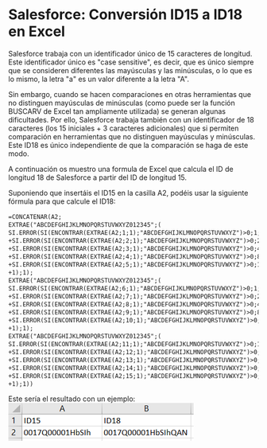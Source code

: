 # Salesforce: Conversión ID15 a ID18 en Excel

Salesforce trabaja con un identificador único de 15 caracteres de longitud. Este identificador único es "case sensitive", es decir, que es único siempre que se consideren diferentes las mayúsculas y las minúsculas, o lo que es lo mismo, la letra "a" es un valor diferente a la letra "A".

Sin embargo, cuando se hacen comparaciones en otras herramientas que no distinguen mayúsculas de minúsculas (como puede ser la función BUSCARV de Excel tan ampliamente utilizada) se generan algunas dificultades. Por ello, Salesforce trabaja también con un identificador de 18 caracteres (los 15 iniciales + 3 caracteres adicionales) que si permiten comparación en herramientas que no distinguen mayúsculas y minúsculas. Este ID18 es único independiente de que la comparación se haga de este modo. 

A continuación os muestro una formula de Excel que calcula el ID de longitud 18 de Salesforce a partir del ID de longitud 15.

Suponiendo que insertáis el ID15 en la casilla A2, podéis usar la siguiente fórmula para que calcule el ID18:
```
=CONCATENAR(A2;
EXTRAE("ABCDEFGHIJKLMNOPQRSTUVWXYZ012345";(
SI.ERROR(SI(ENCONTRAR(EXTRAE(A2;1;1);"ABCDEFGHIJKLMNOPQRSTUVWXYZ")>0;1;0);0)
+SI.ERROR(SI(ENCONTRAR(EXTRAE(A2;2;1);"ABCDEFGHIJKLMNOPQRSTUVWXYZ")>0;2;0);0)
+SI.ERROR(SI(ENCONTRAR(EXTRAE(A2;3;1);"ABCDEFGHIJKLMNOPQRSTUVWXYZ")>0;4;0);0)
+SI.ERROR(SI(ENCONTRAR(EXTRAE(A2;4;1);"ABCDEFGHIJKLMNOPQRSTUVWXYZ")>0;8;0);0)
+SI.ERROR(SI(ENCONTRAR(EXTRAE(A2;5;1);"ABCDEFGHIJKLMNOPQRSTUVWXYZ")>0;16;0);0)
+1);1);
EXTRAE("ABCDEFGHIJKLMNOPQRSTUVWXYZ012345";(
SI.ERROR(SI(ENCONTRAR(EXTRAE(A2;6;1);"ABCDEFGHIJKLMNOPQRSTUVWXYZ")>0;1;0);0)
+SI.ERROR(SI(ENCONTRAR(EXTRAE(A2;7;1);"ABCDEFGHIJKLMNOPQRSTUVWXYZ")>0;2;0);0)
+SI.ERROR(SI(ENCONTRAR(EXTRAE(A2;8;1);"ABCDEFGHIJKLMNOPQRSTUVWXYZ")>0;4;0);0)
+SI.ERROR(SI(ENCONTRAR(EXTRAE(A2;9;1);"ABCDEFGHIJKLMNOPQRSTUVWXYZ")>0;8;0);0)
+SI.ERROR(SI(ENCONTRAR(EXTRAE(A2;10;1);"ABCDEFGHIJKLMNOPQRSTUVWXYZ")>0;16;0);0)
+1);1);
EXTRAE("ABCDEFGHIJKLMNOPQRSTUVWXYZ012345";(
SI.ERROR(SI(ENCONTRAR(EXTRAE(A2;11;1);"ABCDEFGHIJKLMNOPQRSTUVWXYZ")>0;1;0);0)
+SI.ERROR(SI(ENCONTRAR(EXTRAE(A2;12;1);"ABCDEFGHIJKLMNOPQRSTUVWXYZ")>0;2;0);0)
+SI.ERROR(SI(ENCONTRAR(EXTRAE(A2;13;1);"ABCDEFGHIJKLMNOPQRSTUVWXYZ")>0;4;0);0)
+SI.ERROR(SI(ENCONTRAR(EXTRAE(A2;14;1);"ABCDEFGHIJKLMNOPQRSTUVWXYZ")>0;8;0);0)
+SI.ERROR(SI(ENCONTRAR(EXTRAE(A2;15;1);"ABCDEFGHIJKLMNOPQRSTUVWXYZ")>0;16;0);0)
+1);1))
```

Este sería el resultado con un ejemplo:
![Resultado Excel](/img/salesforce-id.png)